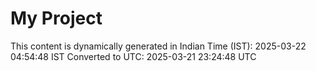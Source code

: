# My Project

This content is dynamically generated in Indian Time (IST): 2025-03-22 04:54:48 IST
Converted to UTC: 2025-03-21 23:24:48 UTC

